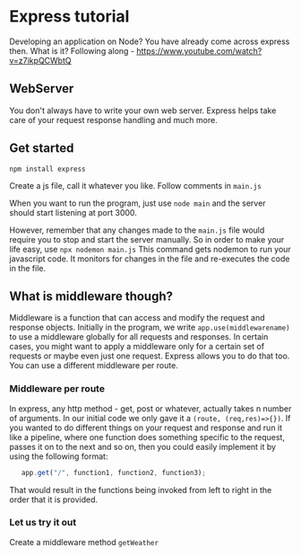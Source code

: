 # Express tutorial

Developing an application on Node? You have already come across express then. What is it?
Following along - https://www.youtube.com/watch?v=z7ikpQCWbtQ

## WebServer

You don't always have to write your own web server. Express helps take care of your request response handling and much more.

## Get started

`npm install express`

Create a js file, call it whatever you like. Follow comments in `main.js`

When you want to run the program, just use `node main` and the server should start listening at port 3000. 

However, remember that any changes made to the `main.js` file would require you to stop and start the server manually. 
So in order to make your life easy, use `npx nodemon main.js`
This command gets nodemon to run your javascript code. It monitors for changes in the file and re-executes the code in the file. 

## What is middleware though?

Middleware is a function that can access and modify the request and response objects. 
Initially in the program, we write `app.use(middlewarename)` to use a middleware globally for all requests and responses. 
In certain cases, you might want to apply a middleware only for a certain set of requests or maybe even just one request. 
Express allows you to do that too. 
You can use a different middleware per route.

### Middleware per route

In express, any http method - get, post or whatever, actually takes n number of arguments. 
In our initial code we only gave it a `(route, (req,res)=>{})`. 
If you wanted to do different things on your request and response and run it like a pipeline, where 
one function does something specific to the request, passes it on to the next and so on, then you could easily implement it by 
using the following format:

```javascript
   app.get("/", function1, function2, function3);
```
That would result in the functions being invoked from left to right in the order that it is provided.

### Let us try it out

Create a middleware method `getWeather`